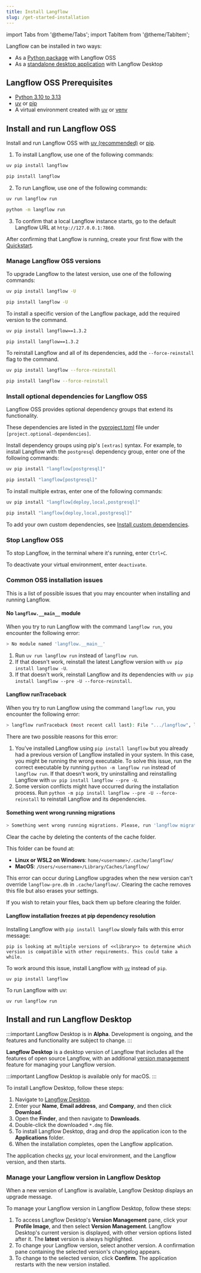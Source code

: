 ```yaml
---
title: Install Langflow
slug: /get-started-installation
---
```


import Tabs from '@theme/Tabs';
import TabItem from '@theme/TabItem';

Langflow can be installed in two ways:

* As a [Python package](#install-and-run-langflow-oss) with Langflow OSS
* As a [standalone desktop application](#install-langflow-desktop) with Langflow Desktop

## Langflow OSS Prerequisites

- [Python 3.10 to 3.13](https://www.python.org/downloads/release/python-3100/)
- [uv](https://docs.astral.sh/uv/getting-started/installation/) or [pip](https://pypi.org/project/pip/)
- A virtual environment created with [uv](https://docs.astral.sh/uv/pip/environments) or [venv](https://docs.python.org/3/library/venv.html)

## Install and run Langflow OSS

Install and run Langflow OSS with [uv (recommended)](https://docs.astral.sh/uv/getting-started/installation/) or [pip](https://pypi.org/project/pip/).

1. To install Langflow, use one of the following commands:

<Tabs>
<TabItem value="uv" label="uv" default>

```bash
uv pip install langflow
```

</TabItem>
<TabItem value="pip" label="pip">

```bash
pip install langflow
```

</TabItem>
</Tabs>

2. To run Langflow, use one of the following commands:

<Tabs>
    <TabItem value="uv" label="uv">

```bash
uv run langflow run
```

</TabItem>
<TabItem value="Python" label="Python">

```bash
python -m langflow run
```

</TabItem>
</Tabs>

3. To confirm that a local Langflow instance starts, go to the default Langflow URL at `http://127.0.0.1:7860`.

After confirming that Langflow is running, create your first flow with the [Quickstart](/get-started-quickstart).

### Manage Langflow OSS versions

To upgrade Langflow to the latest version, use one of the following commands:

<Tabs>
<TabItem value="uv" label="uv" default>

```bash
uv pip install langflow -U
```

</TabItem>
<TabItem value="pip" label="pip">

```bash
pip install langflow -U
```

</TabItem>
</Tabs>

To install a specific version of the Langflow package, add the required version to the command.
<Tabs>
<TabItem value="uv" label="uv" default>

```bash
uv pip install langflow==1.3.2
```

</TabItem>
<TabItem value="pip" label="pip">

```bash
pip install langflow==1.3.2
```

</TabItem>
</Tabs>

To reinstall Langflow and all of its dependencies, add the `--force-reinstall` flag to the command.
<Tabs>
<TabItem value="uv" label="uv" default>

```bash
uv pip install langflow --force-reinstall
```

</TabItem>
<TabItem value="pip" label="pip">

```bash
pip install langflow --force-reinstall
```

</TabItem>
</Tabs>

### Install optional dependencies for Langflow OSS

Langflow OSS provides optional dependency groups that extend its functionality.

These dependencies are listed in the [pyproject.toml](https://github.com/langflow-ai/langflow/blob/main/pyproject.toml#L191) file under `[project.optional-dependencies]`.

Install dependency groups using pip's `[extras]` syntax. For example, to install Langflow with the `postgresql` dependency group, enter one of the following commands:

<Tabs>
<TabItem value="uv" label="uv" default>

```bash
uv pip install "langflow[postgresql]"
```

</TabItem>
<TabItem value="pip" label="pip">

```bash
pip install "langflow[postgresql]"
```

</TabItem>
</Tabs>

To install multiple extras, enter one of the following commands:

<Tabs>
<TabItem value="uv" label="uv" default>

```bash
uv pip install "langflow[deploy,local,postgresql]"
```

</TabItem>
<TabItem value="pip" label="pip">

```bash
pip install "langflow[deploy,local,postgresql]"
```

</TabItem>
</Tabs>

To add your own custom dependencies, see [Install custom dependencies](/install-custom-dependencies).

### Stop Langflow OSS

To stop Langflow, in the terminal where it's running, enter `Ctrl+C`.

To deactivate your virtual environment, enter `deactivate`.

### Common OSS installation issues

This is a list of possible issues that you may encounter when installing and running Langflow.

#### No `langflow.__main__` module

When you try to run Langflow with the command `langflow run`, you encounter the following error:

```bash
> No module named 'langflow.__main__'
```

1. Run `uv run langflow run` instead of `langflow run`.
2. If that doesn't work, reinstall the latest Langflow version with `uv pip install langflow -U`.
3. If that doesn't work, reinstall Langflow and its dependencies with `uv pip install langflow --pre -U --force-reinstall`.

#### Langflow runTraceback

When you try to run Langflow using the command `langflow run`, you encounter the following error:

```bash
> langflow runTraceback (most recent call last): File ".../langflow", line 5, in <module>  from langflow.__main__ import mainModuleNotFoundError: No module named 'langflow.__main__'
```

There are two possible reasons for this error:

1. You've installed Langflow using `pip install langflow` but you already had a previous version of Langflow installed in your system. In this case, you might be running the wrong executable. To solve this issue, run the correct executable by running `python -m langflow run` instead of `langflow run`. If that doesn't work, try uninstalling and reinstalling Langflow with `uv pip install langflow --pre -U`.
2. Some version conflicts might have occurred during the installation process. Run `python -m pip install langflow --pre -U --force-reinstall` to reinstall Langflow and its dependencies.

#### Something went wrong running migrations

```bash
> Something went wrong running migrations. Please, run 'langflow migration --fix'
```

Clear the cache by deleting the contents of the cache folder.

This folder can be found at:

- **Linux or WSL2 on Windows**: `home/<username>/.cache/langflow/`
- **MacOS**: `/Users/<username>/Library/Caches/langflow/`

This error can occur during Langflow upgrades when the new version can't override `langflow-pre.db` in `.cache/langflow/`. Clearing the cache removes this file but also erases your settings.

If you wish to retain your files, back them up before clearing the folder.

#### Langflow installation freezes at pip dependency resolution

Installing Langflow with `pip install langflow` slowly fails with this error message:

```text
pip is looking at multiple versions of <<library>> to determine which version is compatible with other requirements. This could take a while.
```

To work around this issue, install Langflow with [`uv`](https://docs.astral.sh/uv/getting-started/installation/) instead of `pip`.

```text
uv pip install langflow
```

To run Langflow with uv:

```text
uv run langflow run
```

## Install and run Langflow Desktop

:::important
Langflow Desktop is in **Alpha**.
Development is ongoing, and the features and functionality are subject to change.
:::

**Langflow Desktop** is a desktop version of Langflow that includes all the features of open source Langflow, with an additional [version management](#manage-your-langflow-version-in-langflow-desktop) feature for managing your Langflow version.

:::important
Langflow Desktop is available only for macOS.
:::

To install Langflow Desktop, follow these steps:

1. Navigate to [Langflow Desktop](https://www.langflow.org/desktop).
2. Enter your **Name**, **Email address**, and **Company**, and then click **Download**.
3. Open the **Finder**, and then navigate to **Downloads**.
4. Double-click the downloaded `*.dmg` file.
5. To install Langflow Desktop, drag and drop the application icon to the **Applications** folder.
6. When the installation completes, open the Langflow application.

The application checks [uv](https://docs.astral.sh/uv/concepts/tools/), your local environment, and the Langflow version, and then starts.

### Manage your Langflow version in Langflow Desktop

When a new version of Langflow is available, Langflow Desktop displays an upgrade message.

To manage your Langflow version in Langflow Desktop, follow these steps:

1. To access Langflow Desktop's **Version Management** pane, click your **Profile Image**, and then select **Version Management**.
Langflow Desktop's current version is displayed, with other version options listed after it.
The **latest** version is always highlighted.
2. To change your Langflow version, select another version.
A confirmation pane containing the selected version's changelog appears.
3. To change to the selected version, click **Confirm**.
The application restarts with the new version installed.

